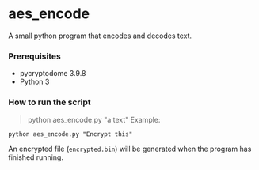# aes_encode

A small python program that encodes and decodes text.

### Prerequisites

- pycryptodome 3.9.8
- Python 3

### How to run the script

> python aes_encode.py "a text"
Example:
```
python aes_encode.py "Encrypt this"
```
An encrypted file (`encrypted.bin`) will be generated
when the program has finished running.


